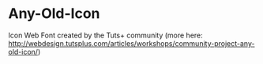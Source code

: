 Any-Old-Icon
============

Icon Web Font created by the Tuts+ community (more here: http://webdesign.tutsplus.com/articles/workshops/community-project-any-old-icon/)
